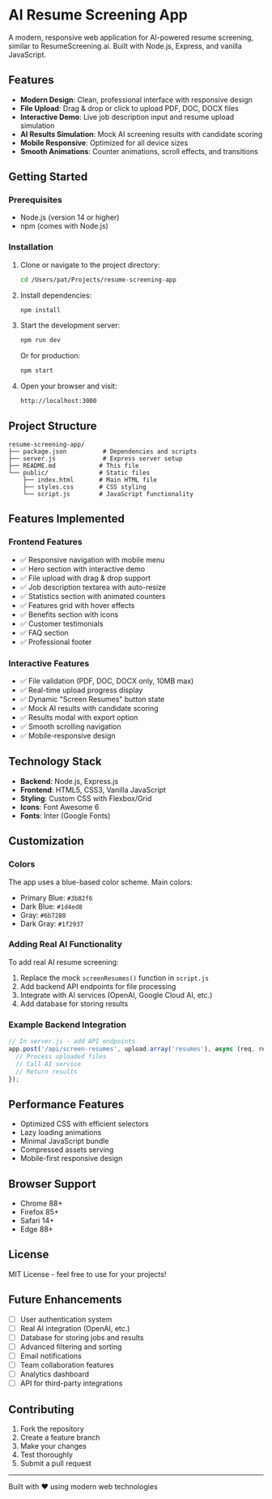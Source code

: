 # AI Resume Screening App

A modern, responsive web application for AI-powered resume screening, similar to ResumeScreening.ai. Built with Node.js, Express, and vanilla JavaScript.

## Features

- **Modern Design**: Clean, professional interface with responsive design
- **File Upload**: Drag & drop or click to upload PDF, DOC, DOCX files
- **Interactive Demo**: Live job description input and resume upload simulation
- **AI Results Simulation**: Mock AI screening results with candidate scoring
- **Mobile Responsive**: Optimized for all device sizes
- **Smooth Animations**: Counter animations, scroll effects, and transitions

## Getting Started

### Prerequisites

- Node.js (version 14 or higher)
- npm (comes with Node.js)

### Installation

1. Clone or navigate to the project directory:
   ```bash
   cd /Users/pat/Projects/resume-screening-app
   ```

2. Install dependencies:
   ```bash
   npm install
   ```

3. Start the development server:
   ```bash
   npm run dev
   ```
   
   Or for production:
   ```bash
   npm start
   ```

4. Open your browser and visit:
   ```
   http://localhost:3000
   ```

## Project Structure

```
resume-screening-app/
├── package.json          # Dependencies and scripts
├── server.js             # Express server setup
├── README.md            # This file
└── public/              # Static files
    ├── index.html       # Main HTML file
    ├── styles.css       # CSS styling
    └── script.js        # JavaScript functionality
```

## Features Implemented

### Frontend Features
- ✅ Responsive navigation with mobile menu
- ✅ Hero section with interactive demo
- ✅ File upload with drag & drop support
- ✅ Job description textarea with auto-resize
- ✅ Statistics section with animated counters
- ✅ Features grid with hover effects
- ✅ Benefits section with icons
- ✅ Customer testimonials
- ✅ FAQ section
- ✅ Professional footer

### Interactive Features
- ✅ File validation (PDF, DOC, DOCX only, 10MB max)
- ✅ Real-time upload progress display
- ✅ Dynamic "Screen Resumes" button state
- ✅ Mock AI results with candidate scoring
- ✅ Results modal with export option
- ✅ Smooth scrolling navigation
- ✅ Mobile-responsive design

## Technology Stack

- **Backend**: Node.js, Express.js
- **Frontend**: HTML5, CSS3, Vanilla JavaScript
- **Styling**: Custom CSS with Flexbox/Grid
- **Icons**: Font Awesome 6
- **Fonts**: Inter (Google Fonts)

## Customization

### Colors
The app uses a blue-based color scheme. Main colors:
- Primary Blue: `#3b82f6`
- Dark Blue: `#1d4ed8`
- Gray: `#6b7280`
- Dark Gray: `#1f2937`

### Adding Real AI Functionality

To add real AI resume screening:

1. Replace the mock `screenResumes()` function in `script.js`
2. Add backend API endpoints for file processing
3. Integrate with AI services (OpenAI, Google Cloud AI, etc.)
4. Add database for storing results

### Example Backend Integration

```javascript
// In server.js - add API endpoints
app.post('/api/screen-resumes', upload.array('resumes'), async (req, res) => {
  // Process uploaded files
  // Call AI service
  // Return results
});
```

## Performance Features

- Optimized CSS with efficient selectors
- Lazy loading animations
- Minimal JavaScript bundle
- Compressed assets serving
- Mobile-first responsive design

## Browser Support

- Chrome 88+
- Firefox 85+
- Safari 14+
- Edge 88+

## License

MIT License - feel free to use for your projects!

## Future Enhancements

- [ ] User authentication system
- [ ] Real AI integration (OpenAI, etc.)
- [ ] Database for storing jobs and results
- [ ] Advanced filtering and sorting
- [ ] Email notifications
- [ ] Team collaboration features
- [ ] Analytics dashboard
- [ ] API for third-party integrations

## Contributing

1. Fork the repository
2. Create a feature branch
3. Make your changes
4. Test thoroughly
5. Submit a pull request

---

Built with ❤️ using modern web technologies
